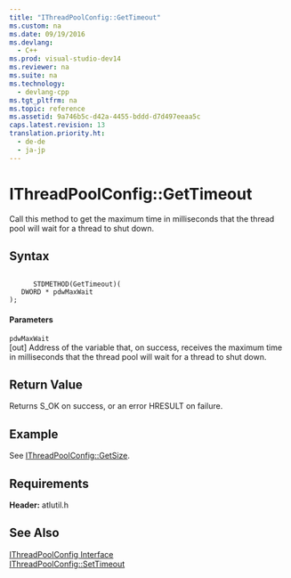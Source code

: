 ```yaml
---
title: "IThreadPoolConfig::GetTimeout"
ms.custom: na
ms.date: 09/19/2016
ms.devlang: 
  - C++
ms.prod: visual-studio-dev14
ms.reviewer: na
ms.suite: na
ms.technology: 
  - devlang-cpp
ms.tgt_pltfrm: na
ms.topic: reference
ms.assetid: 9a746b5c-d42a-4455-bddd-d7d497eeaa5c
caps.latest.revision: 13
translation.priority.ht: 
  - de-de
  - ja-jp
---
```

# IThreadPoolConfig::GetTimeout
Call this method to get the maximum time in milliseconds that the thread pool will wait for a thread to shut down.  
  
## Syntax  
  
```  
  
      STDMETHOD(GetTimeout)(  
   DWORD * pdwMaxWait   
);  
```  
  
#### Parameters  
 `pdwMaxWait`  
 [out] Address of the variable that, on success, receives the maximum time in milliseconds that the thread pool will wait for a thread to shut down.  
  
## Return Value  
 Returns S_OK on success, or an error HRESULT on failure.  
  
## Example  
 See [IThreadPoolConfig::GetSize](../vs140/IThreadPoolConfig--GetSize.md).  
  
## Requirements  
 **Header:** atlutil.h  
  
## See Also  
 [IThreadPoolConfig Interface](../vs140/IThreadPoolConfig-Interface.md)   
 [IThreadPoolConfig::SetTimeout](../vs140/IThreadPoolConfig--SetTimeout.md)